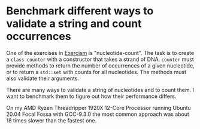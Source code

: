# Benchmark different ways to validate a string and count occurrences

One of the exercises in [Exercism](https://exercism.io) is "nucleotide-count". The task is to create a `class counter` with a constructor that takes a strand of DNA. `counter` must provide methods to return the number of occurrences of a given nucleotide, or to return a `std::set` with counts for all nucleotides. The methods must also validate their arguments.

There are many ways to validate a string of nucleotides and to count them. I want to benchmark them to figure out how their performance differs.

On my AMD Ryzen Threadripper 1920X 12-Core Processor running Ubuntu 20.04 Focal Fossa with GCC-9.3.0 the most common approach was about 18 times slower than the fastest one.
